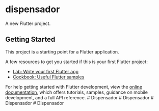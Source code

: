 # dispensador

A new Flutter project.

## Getting Started

This project is a starting point for a Flutter application.

A few resources to get you started if this is your first Flutter project:

- [Lab: Write your first Flutter app](https://docs.flutter.dev/get-started/codelab)
- [Cookbook: Useful Flutter samples](https://docs.flutter.dev/cookbook)

For help getting started with Flutter development, view the
[online documentation](https://docs.flutter.dev/), which offers tutorials,
samples, guidance on mobile development, and a full API reference.
#   D i s p e n s a d o r  
 #   D i s p e n s a d o r  
 #   D i s p e n s a d o r  
 #   D i s p e n s a d o r  
 